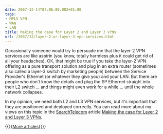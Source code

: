 ```yaml
---
date: 2007-12-14T07:06:00.002+01:00
tags:
- MPLS VPN
- WAN
- LAN
title: Making the case for Layer 2 and Layer 3 VPNs
url: /2007/12/layer-2-or-layer-3-vpn-services.html
---
```


Occasionally someone would try to persuade me that the layer-2 VPN services are like aspirin (you know, totally harmless plus it could get rid of all your headaches). OK, that might be true if you take the layer-2 VPN offering as a pure transport solution and plug in an extra router (sometimes also called a layer-3 switch by marketing people) between the Service Provider's Ethernet (or whatever they give you) and your LAN. But there are people who don't know the details and plug the SP Ethernet straight into their L2 switch … and things might even work for a while … until the whole network collapses.  
  
In my opinion, we need both L2 and L3 VPN services, but it's important that they are positioned and deployed correctly. You can read more about my views on this topic in the [SearchTelecom](http://searchtelecom.techtarget.com/) article [Making the case for Layer 2 and Layer 3 VPNs](http://searchtelecom.techtarget.com/tip/0,289483,sid103_gci1283537,00.html).

{{<jump>}}[More articles](https://www.ipspace.net/Ivan_Pepelnjak_on_SearchTelecom){{</jump>}}
